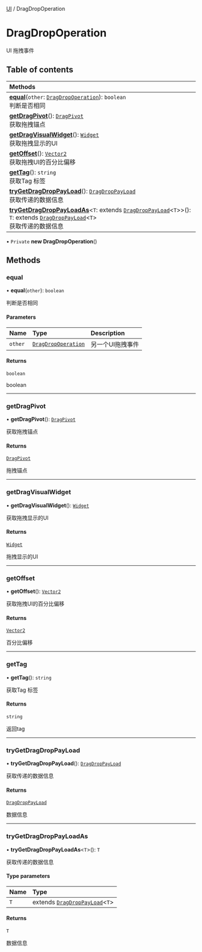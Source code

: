 [UI](../groups/Core.UI.md) / DragDropOperation

# DragDropOperation <Badge type="tip" text="Class" /> <Score text="DragDropOperation" />

UI 拖拽事件

## Table of contents

| Methods |
| :-----|
| **[equal](mw.DragDropOperation.md#equal)**(`other`: [`DragDropOperation`](mw.DragDropOperation.md)): `boolean` <br> 判断是否相同|
| **[getDragPivot](mw.DragDropOperation.md#getdragpivot)**(): [`DragPivot`](../enums/mw.DragPivot.md) <br> 获取拖拽锚点|
| **[getDragVisualWidget](mw.DragDropOperation.md#getdragvisualwidget)**(): [`Widget`](mw.Widget.md) <br> 获取拖拽显示的UI|
| **[getOffset](mw.DragDropOperation.md#getoffset)**(): [`Vector2`](mw.Vector2.md) <br> 获取拖拽UI的百分比偏移|
| **[getTag](mw.DragDropOperation.md#gettag)**(): `string` <br> 获取Tag 标签|
| **[tryGetDragDropPayLoad](mw.DragDropOperation.md#trygetdragdroppayload)**(): [`DragDropPayLoad`](mw.DragDropPayLoad.md) <br> 获取传递的数据信息|
| **[tryGetDragDropPayLoadAs](mw.DragDropOperation.md#trygetdragdroppayloadas)**<`T`: extends [`DragDropPayLoad`](mw.DragDropPayLoad.md)<`T`\>\>(): `T`: extends [`DragDropPayLoad`](mw.DragDropPayLoad.md)<`T`\> <br> 获取传递的数据信息|

• `Private` **new DragDropOperation**()

## Methods

### equal <Score text="equal" /> 

• **equal**(`other`): `boolean` <Badge type="tip" text="client" />

判断是否相同


#### Parameters

| Name | Type | Description |
| :------ | :------ | :------ |
| `other` | [`DragDropOperation`](mw.DragDropOperation.md) | 另一个UI拖拽事件 |

#### Returns

`boolean`

boolean

___

### getDragPivot <Score text="getDragPivot" /> 

• **getDragPivot**(): [`DragPivot`](../enums/mw.DragPivot.md) <Badge type="tip" text="client" />

获取拖拽锚点


#### Returns

[`DragPivot`](../enums/mw.DragPivot.md)

拖拽锚点

___

### getDragVisualWidget <Score text="getDragVisualWidget" /> 

• **getDragVisualWidget**(): [`Widget`](mw.Widget.md) <Badge type="tip" text="client" />

获取拖拽显示的UI


#### Returns

[`Widget`](mw.Widget.md)

拖拽显示的UI

___

### getOffset <Score text="getOffset" /> 

• **getOffset**(): [`Vector2`](mw.Vector2.md) <Badge type="tip" text="client" />

获取拖拽UI的百分比偏移


#### Returns

[`Vector2`](mw.Vector2.md)

百分比偏移

___

### getTag <Score text="getTag" /> 

• **getTag**(): `string` <Badge type="tip" text="client" />

获取Tag 标签


#### Returns

`string`

返回tag

___

### tryGetDragDropPayLoad <Score text="tryGetDragDropPayLoad" /> 

• **tryGetDragDropPayLoad**(): [`DragDropPayLoad`](mw.DragDropPayLoad.md) <Badge type="tip" text="client" />

获取传递的数据信息


#### Returns

[`DragDropPayLoad`](mw.DragDropPayLoad.md)

数据信息

___

### tryGetDragDropPayLoadAs <Score text="tryGetDragDropPayLoadAs" /> 

• **tryGetDragDropPayLoadAs**<`T`\>(): `T` <Badge type="tip" text="client" />

获取传递的数据信息


#### Type parameters

| Name | Type |
| :------ | :------ |
| `T` | extends [`DragDropPayLoad`](mw.DragDropPayLoad.md)<`T`\> |

#### Returns

`T`

数据信息
